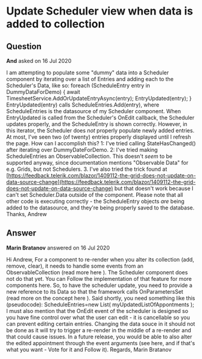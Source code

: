 # Update Scheduler view when data is added to collection

## Question

**And** asked on 16 Jul 2020

I am attempting to populate some "dummy" data into a Scheduler component by iterating over a list of Entries and adding each to the Scheduler's Data, like so: foreach (ScheduleEntry entry in DummyDataForDemo) { await TimesheetService.AddOrUpdateEntryAsync(entry); EntryUpdated(entry); } EntryUpdated(entry) calls ScheduleEntries.Add(entry), where ScheduleEntries is the datasource of my Scheduler component. When EntryUpdated is called from the Scheduler's OnEdit callback, the Scheduler updates properly, and the ScheduleEntry is shown correctly. However, in this iterator, the Scheduler does *not* properly populate newly added entries. At most, I've seen two (of twenty) entries properly displayed until I refresh the page. How can I accomplish this? 1: I've tried calling StateHasChanged() after iterating over DummyDateForDemo. 2: I've tried making ScheduleEntries an ObservableCollection. This doesn't *seem* to be supported anyway, since documentation mentions "Observable Data" for e.g. Grids, but not Schedulers. 3. I've also tried the trick found at [https://feedback.telerik.com/blazor/1409112-the-grid-does-not-update-on-data-source-change](https://feedback.telerik.com/blazor/1409112-the-grid-does-not-update-on-data-source-change) but that doesn't work because I can't set Scheduler.Data outside of the component. Please note that all other code is executing correctly - the ScheduleEntry objects *are* being added to the datasource, and they're being properly saved to the database. Thanks, Andrew

## Answer

**Marin Bratanov** answered on 16 Jul 2020

Hi Andrew, For a component to re-render when you alter its collection (add, remove, clear), it needs to handle some events from an ObservableCollection (read more here ). The Scheduler component does not do that yet. You can Follow the implementation of that feature for more components here. So, to have the scheduler update, you need to provide a new reference to its Data so that the framework calls OnParametersSet (read more on the concept here ). Said shortly, you need something like this (pseudocode): ScheduleEntries=new List<T>( myUpdatedListOfAppontments ); I must also mention that the OnEdit event of the scheduler is designed so you have fine control over what the user can edit - it is cancellable so you can prevent editing certain entries. Changing the data souce in it should not be done as it will try to trigger a re-render in the middle of a re-render and that could cause issues. In a future release, you would be able to also alter the edited appointment through the event arguments (see here, and if that's what you want - Vote for it and Follow it). Regards, Marin Bratanov
